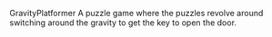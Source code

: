 GravityPlatformer
A puzzle game where the puzzles revolve around switching around the gravity to get the key to open the door.